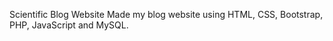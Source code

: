 Scientific Blog Website
Made my blog website using HTML, CSS, Bootstrap, PHP, JavaScript and MySQL.
